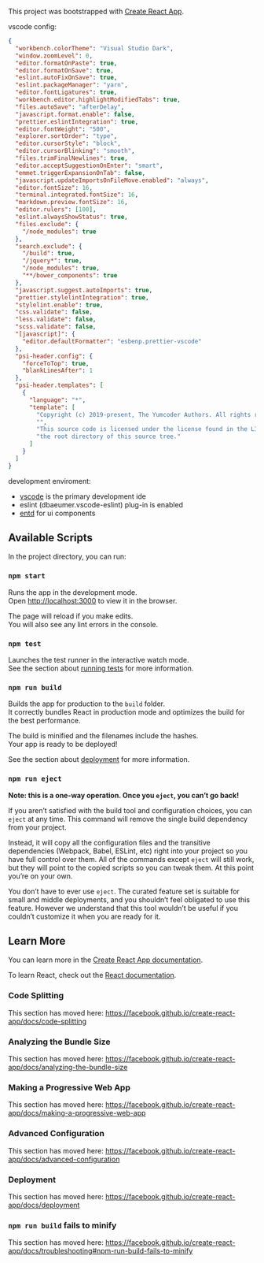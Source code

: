 This project was bootstrapped with [Create React App](https://github.com/facebook/create-react-app).

vscode config:

```json
{
  "workbench.colorTheme": "Visual Studio Dark",
  "window.zoomLevel": 0,
  "editor.formatOnPaste": true,
  "editor.formatOnSave": true,
  "eslint.autoFixOnSave": true,
  "eslint.packageManager": "yarn",
  "editor.fontLigatures": true,
  "workbench.editor.highlightModifiedTabs": true,
  "files.autoSave": "afterDelay",
  "javascript.format.enable": false,
  "prettier.eslintIntegration": true,
  "editor.fontWeight": "500",
  "explorer.sortOrder": "type",
  "editor.cursorStyle": "block",
  "editor.cursorBlinking": "smooth",
  "files.trimFinalNewlines": true,
  "editor.acceptSuggestionOnEnter": "smart",
  "emmet.triggerExpansionOnTab": false,
  "javascript.updateImportsOnFileMove.enabled": "always",
  "editor.fontSize": 16,
  "terminal.integrated.fontSize": 16,
  "markdown.preview.fontSize": 16,
  "editor.rulers": [100],
  "eslint.alwaysShowStatus": true,
  "files.exclude": {
    "/node_modules": true
  },
  "search.exclude": {
    "/build": true,
    "/jquery*": true,
    "/node_modules": true,
    "**/bower_components": true
  },
  "javascript.suggest.autoImports": true,
  "prettier.stylelintIntegration": true,
  "stylelint.enable": true,
  "css.validate": false,
  "less.validate": false,
  "scss.validate": false,
  "[javascript]": {
    "editor.defaultFormatter": "esbenp.prettier-vscode"
  },
  "psi-header.config": {
    "forceToTop": true,
    "blankLinesAfter": 1
  },
  "psi-header.templates": [
    {
      "language": "*",
      "template": [
        "Copyright (c) 2019-present, The Yumcoder Authors. All rights reserved.",
        "",
        "This source code is licensed under the license found in the LICENSE file in",
        "the root directory of this source tree."
      ]
    }
  ]
}
```

development enviroment:

- [vscode](https://code.visualstudio.com/) is the primary development ide
- eslint (dbaeumer.vscode-eslint) plug-in is enabled
- [entd](https://ant.design) for ui components

## Available Scripts

In the project directory, you can run:

### `npm start`

Runs the app in the development mode.<br>
Open [http://localhost:3000](http://localhost:3000) to view it in the browser.

The page will reload if you make edits.<br>
You will also see any lint errors in the console.

### `npm test`

Launches the test runner in the interactive watch mode.<br>
See the section about [running tests](https://facebook.github.io/create-react-app/docs/running-tests) for more information.

### `npm run build`

Builds the app for production to the `build` folder.<br>
It correctly bundles React in production mode and optimizes the build for the best performance.

The build is minified and the filenames include the hashes.<br>
Your app is ready to be deployed!

See the section about [deployment](https://facebook.github.io/create-react-app/docs/deployment) for more information.

### `npm run eject`

**Note: this is a one-way operation. Once you `eject`, you can’t go back!**

If you aren’t satisfied with the build tool and configuration choices, you can `eject` at any time. This command will remove the single build dependency from your project.

Instead, it will copy all the configuration files and the transitive dependencies (Webpack, Babel, ESLint, etc) right into your project so you have full control over them. All of the commands except `eject` will still work, but they will point to the copied scripts so you can tweak them. At this point you’re on your own.

You don’t have to ever use `eject`. The curated feature set is suitable for small and middle deployments, and you shouldn’t feel obligated to use this feature. However we understand that this tool wouldn’t be useful if you couldn’t customize it when you are ready for it.

## Learn More

You can learn more in the [Create React App documentation](https://facebook.github.io/create-react-app/docs/getting-started).

To learn React, check out the [React documentation](https://reactjs.org/).

### Code Splitting

This section has moved here: https://facebook.github.io/create-react-app/docs/code-splitting

### Analyzing the Bundle Size

This section has moved here: https://facebook.github.io/create-react-app/docs/analyzing-the-bundle-size

### Making a Progressive Web App

This section has moved here: https://facebook.github.io/create-react-app/docs/making-a-progressive-web-app

### Advanced Configuration

This section has moved here: https://facebook.github.io/create-react-app/docs/advanced-configuration

### Deployment

This section has moved here: https://facebook.github.io/create-react-app/docs/deployment

### `npm run build` fails to minify

This section has moved here: https://facebook.github.io/create-react-app/docs/troubleshooting#npm-run-build-fails-to-minify
